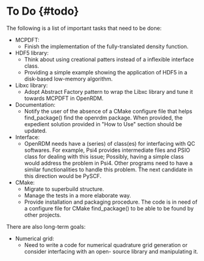 To Do   {#todo}
=======

The following is a list of important tasks that need to be done:

+ MCPDFT:
   - Finish the implementation of the fully-translated density function.
+ HDF5 library:
   - Think about using creational patters instead of a inflexible interface
     class.
   - Providing a simple example showing the application of
     HDF5 in a disk-based low-memory algorithm.
+ Libxc library:
   - Adopt Abstract Factory pattern to wrap the Libxc library
     and tune it towards MCPDFT in OpenRDM.
+ Documentation:
   - Notify the user of the absence of a CMake configure file
     that helps find_package() find the openrdm package. When provided,
     the expedient solution provided in "How to Use" section should be
     updated.
+ Interface:
   - OpenRDM needs have a (series) of class(es) for interfacing with QC softwares.
     For example, Psi4 provides intermediate files and PSIO class for dealing with this issue;
     Possibly, having a simple class would address the problem in Psi4. Other programs need to
     have a similar functionalities to handle this problem. The next candidate in this direction 
     would be PySCF.
+ CMake:
   - Migrate to superbuild structure.
   - Manage the tests in a more elaborate way.
   - Provide installation and packaging procedure. The code is in need of a configure file for
     CMake find_package() to be able to be found by other projects.

There are also long-term goals:

+ Numerical grid:
   - Need to write a code for numerical quadrature grid
     generation or consider interfacing with an open-
     source library and manipulating it.
